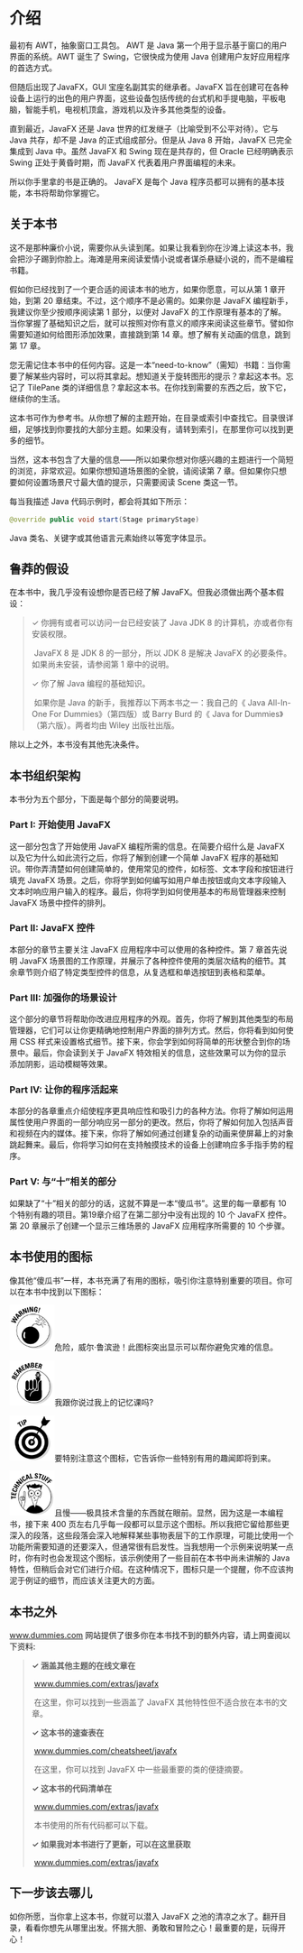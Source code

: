 # 介绍

最初有 AWT，抽象窗口工具包。 AWT 是 Java 第一个用于显示基于窗口的用户界面的系统。AWT 诞生了 Swing，它很快成为使用 Java 创建用户友好应用程序的首选方式。

但随后出现了JavaFX，GUI 宝座名副其实的继承者。JavaFX 旨在创建可在各种设备上运行的出色的用户界面，这些设备包括传统的台式机和手提电脑，平板电脑，智能手机，电视机顶盒，游戏机以及许多其他类型的设备。

直到最近，JavaFX 还是 Java 世界的红发继子（比喻受到不公平对待）。它与 Java 共存，却不是 Java 的正式组成部分。但是从 Java 8 开始，JavaFX 已完全集成到 Java 中。虽然 JavaFX 和 Swing 现在是共存的，但 Oracle 已经明确表示 Swing 正处于黄昏时期，而 JavaFX 代表着用户界面编程的未来。

所以你手里拿的书是正确的。 JavaFX 是每个 Java 程序员都可以拥有的基本技能，本书将帮助你掌握它。

## 关于本书

这不是那种廉价小说，需要你从头读到尾。如果让我看到你在沙滩上读这本书，我会把沙子踢到你脸上。海滩是用来阅读爱情小说或者谋杀悬疑小说的，而不是编程书籍。

假如你已经找到了一个更合适的阅读本书的地方，如果你愿意，可以从第 1 章开始，到第 20 章结束。不过，这个顺序不是必需的。如果你是 JavaFX 编程新手，我建议你至少按顺序阅读第 1 部分，以便对 JavaFX 的工作原理有基本的了解。当你掌握了基础知识之后，就可以按照对你有意义的顺序来阅读这些章节。譬如你需要知道如何给图形添加效果，直接跳到第 14 章。想了解有关动画的信息，跳到第 17 章。

您无需记住本书中的任何内容。这是一本“need-to-know”（需知）书籍：当你需要了解某些内容时，可以将其拿起。想知道关于旋转图形的提示？拿起这本书。忘记了 TilePane 类的详细信息？拿起这本书。在你找到需要的东西之后，放下它，继续你的生活。

这本书可作为参考书。从你想了解的主题开始，在目录或索引中查找它。目录很详细，足够找到你要找的大部分主题。如果没有，请转到索引，在那里你可以找到更多的细节。

当然，这本书包含了大量的信息——所以如果你想对你感兴趣的主题进行一个简短的浏览，非常欢迎。如果你想知道场景图的全貌，请阅读第 7 章。但如果你只想要如何设置场景尺寸最大值的提示，只需要阅读 Scene 类这一节。

每当我描述 Java 代码示例时，都会将其如下所示：

```java
@override public void start(Stage primaryStage)
```

Java 类名、关键字或其他语言元素始终以等宽字体显示。

## 鲁莽的假设

在本书中，我几乎没有设想你是否已经了解 JavaFX。但我必须做出两个基本假设：

> ✓ 你拥有或者可以访问一台已经安装了 Java JDK 8 的计算机，亦或者你有安装权限。
>
> ​	JavaFX 8 是 JDK 8 的一部分，所以 JDK 8 是解决 JavaFX 的必要条件。如果尚未安装，请参阅第 1 章中的说明。
>
> ✓ 你了解 Java 编程的基础知识。
>
> ​	如果你是 Java 的新手，我推荐以下两本书之一：我自己的《 Java All-In-One For Dummies》（第四版）或 Barry Burd 的《 Java for Dummies》（第六版）。两者均由 Wiley 出版社出版。

除以上之外，本书没有其他先决条件。

## 本书组织架构

本书分为五个部分，下面是每个部分的简要说明。

### Part I: 开始使用 JavaFX

这一部分包含了开始使用 JavaFX 编程所需的信息。在简要介绍什么是 JavaFX 以及它为什么如此流行之后，你将了解到创建一个简单 JavaFX 程序的基础知识。带你弄清楚如何创建简单的，使用常见的控件，如标签、文本字段和按钮进行填充 JavaFX 场景。之后，你将学到如何编写如用户单击按钮或向文本字段输入文本时响应用户输入的程序。最后，你将学到如何使用基本的布局管理器来控制 JavaFX 场景中控件的排列。

### Part II: JavaFX 控件

本部分的章节主要关注 JavaFX 应用程序中可以使用的各种控件。第 7 章首先说明 JavaFX 场景图的工作原理，并展示了各种控件使用的类层次结构的细节。其余章节则介绍了特定类型控件的信息，从复选框和单选按钮到表格和菜单。

### Part III: 加强你的场景设计

这个部分的章节将帮助你改进应用程序的外观。首先，你将了解到其他类型的布局管理器，它们可以让你更精确地控制用户界面的排列方式。然后，你将看到如何使用 CSS 样式来设置格式细节。接下来，你会学到如何将简单的形状整合到你的场景中。最后，你会读到关于 JavaFX 特效相关的信息，这些效果可以为你的显示添加阴影，运动模糊等效果。

### Part IV: 让你的程序活起来

本部分的各章重点介绍使程序更具响应性和吸引力的各种方法。你将了解如何运用属性使用户界面的一部分响应另一部分的更改。然后，你将了解如何加入包括声音和视频在内的媒体。接下来，你将了解如何通过创建复杂的动画来使屏幕上的对象跳起舞来。最后，你将学习如何在支持触摸技术的设备上创建响应多手指手势的程序。

### Part V: 与“十”相关的部分

如果缺了“十”相关的部分的话，这就不算是一本“傻瓜书”。这里的每一章都有 10 个特别有趣的项目。第19章介绍了在第二部分中没有出现的 10 个 JavaFX 控件。第 20 章展示了创建一个显示三维场景的 JavaFX 应用程序所需要的 10 个步骤。

## 本书使用的图标

像其他“傻瓜书”一样，本书充满了有用的图标，吸引你注意特别重要的项目。你可以在本书中找到以下图标：

<img src="assets/warning.png" width="80"/>危险，威尔·鲁滨逊！此图标突出显示可以帮你避免灾难的信息。

<img src="assets/remember.png" width="80"/>我跟你说过我上的记忆课吗?

<img src="assets/tip.png" width="80"/>要特别注意这个图标，它告诉你一些特别有用的趣闻即将到来。

<img src="assets/technical-stuff.png" width="80"/>且慢——极具技术含量的东西就在眼前。显然，因为这是一本编程书，接下来 400 页左右几乎每一段都可以显示这个图标。所以我把它留给那些更深入的段落，这些段落会深入地解释某些事物表层下的工作原理，可能比使用一个功能所需要知道的还要深入，但通常很有启发性。当我想用一个示例来说明某一点时，你有时也会发现这个图标，该示例使用了一些目前在本书中尚未讲解的 Java 特性，但稍后会对它们进行介绍。在这种情况下，图标只是一个提醒，你不应该拘泥于例证的细节，而应该关注更大的方面。

## 本书之外

www.dummies.com 网站提供了很多你在本书找不到的额外内容，请上网查阅以下资料:

> **✓ 涵盖其他主题的在线文章在**
>
> ​	www.dummies.com/extras/javafx
>
> ​	在这里，你可以找到一些涵盖了 JavaFX 其他特性但不适合放在本书的文章。
>
> **✓ 这本书的速查表在**
>
> ​	www.dummies.com/cheatsheet/javafx
>
> ​	在这里，你可以找到 JavaFX 中一些最重要的类的便捷摘要。
>
> **✓ 这本书的代码清单在**
>
> ​	www.dummies.com/extras/javafx
>
> ​	本书使用的所有代码都可以下载。
>
> **✓ 如果我对本书进行了更新，可以在这里获取**
>
> ​	www.dummies.com/extras/javafx

## 下一步该去哪儿

如你所愿，当你拿上这本书，你就可以潜入 JavaFX 之池的清凉之水了。翻开目录，看看你想先从哪里出发。怀揣大胆、勇敢和冒险之心！最重要的是，玩得开心！